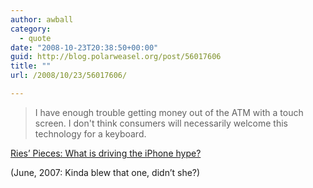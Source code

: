 ```yaml
---
author: awball
category:
  - quote
date: "2008-10-23T20:38:50+00:00"
guid: http://blog.polarweasel.org/post/56017606
title: ""
url: /2008/10/23/56017606/

---
```

> I have enough trouble getting money out of the ATM with a touch screen. I don't think consumers will necessarily welcome this technology for a keyboard.

[Ries’ Pieces: What is driving the iPhone hype?](http://ries.typepad.com/ries_blog/2007/06/what_is_driving.html)

(June, 2007: Kinda blew that one, didn’t she?)

